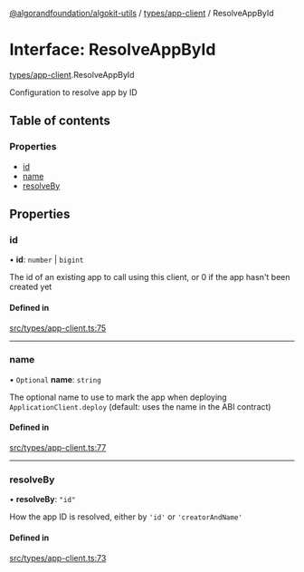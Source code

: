[@algorandfoundation/algokit-utils](../README.md) / [types/app-client](../modules/types_app_client.md) / ResolveAppById

# Interface: ResolveAppById

[types/app-client](../modules/types_app_client.md).ResolveAppById

Configuration to resolve app by ID

## Table of contents

### Properties

- [id](types_app_client.ResolveAppById.md#id)
- [name](types_app_client.ResolveAppById.md#name)
- [resolveBy](types_app_client.ResolveAppById.md#resolveby)

## Properties

### id

• **id**: `number` \| `bigint`

The id of an existing app to call using this client, or 0 if the app hasn't been created yet

#### Defined in

[src/types/app-client.ts:75](https://github.com/algorandfoundation/algokit-utils-ts/blob/main/src/types/app-client.ts#L75)

___

### name

• `Optional` **name**: `string`

The optional name to use to mark the app when deploying `ApplicationClient.deploy` (default: uses the name in the ABI contract)

#### Defined in

[src/types/app-client.ts:77](https://github.com/algorandfoundation/algokit-utils-ts/blob/main/src/types/app-client.ts#L77)

___

### resolveBy

• **resolveBy**: ``"id"``

How the app ID is resolved, either by `'id'` or `'creatorAndName'`

#### Defined in

[src/types/app-client.ts:73](https://github.com/algorandfoundation/algokit-utils-ts/blob/main/src/types/app-client.ts#L73)
